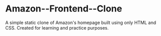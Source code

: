 # Amazon--Frontend--Clone
A simple static clone of Amazon's homepage built using only HTML and CSS. Created for learning and practice purposes.
